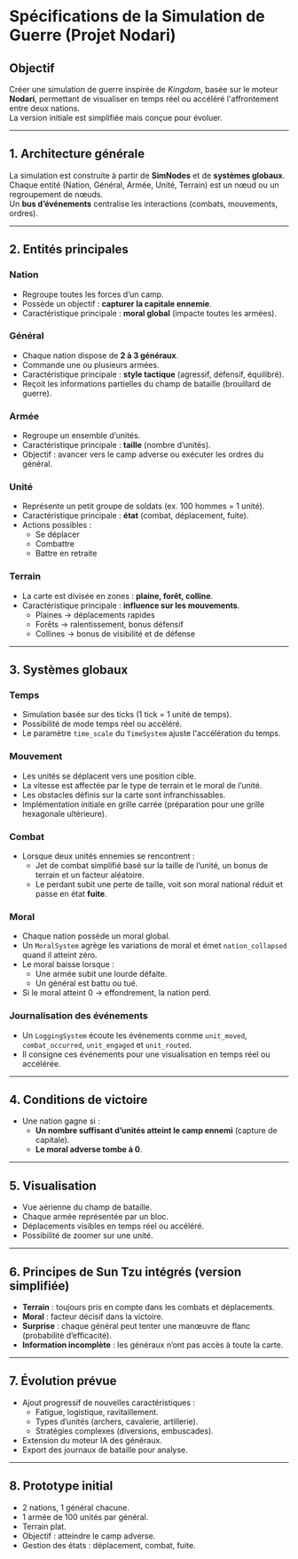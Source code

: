 # Spécifications de la Simulation de Guerre (Projet Nodari)

## Objectif
Créer une simulation de guerre inspirée de *Kingdom*, basée sur le moteur **Nodari**, permettant de visualiser en temps réel ou accéléré l'affrontement entre deux nations.  
La version initiale est simplifiée mais conçue pour évoluer.

---

## 1. Architecture générale
La simulation est construite à partir de **SimNodes** et de **systèmes globaux**.  
Chaque entité (Nation, Général, Armée, Unité, Terrain) est un nœud ou un regroupement de nœuds.  
Un **bus d’événements** centralise les interactions (combats, mouvements, ordres).

---

## 2. Entités principales

### Nation
- Regroupe toutes les forces d’un camp.
- Possède un objectif : **capturer la capitale ennemie**.
- Caractéristique principale : **moral global** (impacte toutes les armées).

### Général
- Chaque nation dispose de **2 à 3 généraux**.
- Commande une ou plusieurs armées.
- Caractéristique principale : **style tactique** (agressif, défensif, équilibré).
- Reçoit les informations partielles du champ de bataille (brouillard de guerre).

### Armée
- Regroupe un ensemble d’unités.
- Caractéristique principale : **taille** (nombre d’unités).
- Objectif : avancer vers le camp adverse ou exécuter les ordres du général.

### Unité
- Représente un petit groupe de soldats (ex. 100 hommes = 1 unité).
- Caractéristique principale : **état** (combat, déplacement, fuite).
- Actions possibles :
  - Se déplacer
  - Combattre
  - Battre en retraite

### Terrain
- La carte est divisée en zones : **plaine, forêt, colline**.
- Caractéristique principale : **influence sur les mouvements**.
  - Plaines → déplacements rapides
  - Forêts → ralentissement, bonus défensif
  - Collines → bonus de visibilité et de défense

---

## 3. Systèmes globaux

### Temps
- Simulation basée sur des ticks (1 tick = 1 unité de temps).
- Possibilité de mode temps réel ou accéléré.
- Le paramètre `time_scale` du `TimeSystem` ajuste l'accélération du temps.

### Mouvement
- Les unités se déplacent vers une position cible.
- La vitesse est affectée par le type de terrain et le moral de l’unité.
- Les obstacles définis sur la carte sont infranchissables.
- Implémentation initiale en grille carrée (préparation pour une grille hexagonale ultérieure).

### Combat
- Lorsque deux unités ennemies se rencontrent :
  - Jet de combat simplifié basé sur la taille de l’unité, un bonus de terrain et un facteur aléatoire.
  - Le perdant subit une perte de taille, voit son moral national réduit et passe en état **fuite**.

### Moral
- Chaque nation possède un moral global.
- Un `MoralSystem` agrège les variations de moral et émet `nation_collapsed` quand il atteint zéro.
- Le moral baisse lorsque :
  - Une armée subit une lourde défaite.
  - Un général est battu ou tué.
- Si le moral atteint 0 → effondrement, la nation perd.

### Journalisation des événements
- Un `LoggingSystem` écoute les événements comme `unit_moved`, `combat_occurred`,
  `unit_engaged` et `unit_routed`.
- Il consigne ces événements pour une visualisation en temps réel ou accélérée.

---

## 4. Conditions de victoire
- Une nation gagne si :
  - **Un nombre suffisant d’unités atteint le camp ennemi** (capture de capitale).
  - **Le moral adverse tombe à 0**.

---

## 5. Visualisation
- Vue aérienne du champ de bataille.
- Chaque armée représentée par un bloc.
- Déplacements visibles en temps réel ou accéléré.
- Possibilité de zoomer sur une unité.

---

## 6. Principes de Sun Tzu intégrés (version simplifiée)
- **Terrain** : toujours pris en compte dans les combats et déplacements.
- **Moral** : facteur décisif dans la victoire.
- **Surprise** : chaque général peut tenter une manœuvre de flanc (probabilité d’efficacité).
- **Information incomplète** : les généraux n’ont pas accès à toute la carte.

---

## 7. Évolution prévue
- Ajout progressif de nouvelles caractéristiques :
  - Fatigue, logistique, ravitaillement.
  - Types d’unités (archers, cavalerie, artillerie).
  - Stratégies complexes (diversions, embuscades).
- Extension du moteur IA des généraux.
- Export des journaux de bataille pour analyse.

---

## 8. Prototype initial
- 2 nations, 1 général chacune.
- 1 armée de 100 unités par général.
- Terrain plat.
- Objectif : atteindre le camp adverse.
- Gestion des états : déplacement, combat, fuite.

